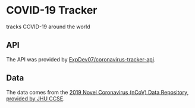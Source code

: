 # COVID-19 Tracker 
tracks COVID-19 around the world

## API
The API was provided by [ExpDev07/coronavirus-tracker-api](https://github.com/ExpDev07/coronavirus-tracker-api).

## Data
The data comes from the [2019 Novel Coronavirus (nCoV) Data Repository, provided
by JHU CCSE](https://github.com/CSSEGISandData/2019-nCoV).

